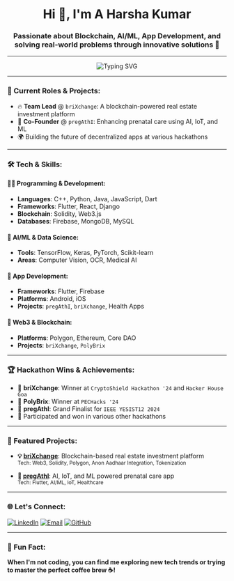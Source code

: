 <h1 align="center">Hi 👋, I'm A Harsha Kumar</h1>
<h3 align="center">Passionate about Blockchain, AI/ML, App Development, and solving real-world problems through innovative solutions 🚀</h3>

---

<p align="center">
  <img src="https://readme-typing-svg.demolab.com/?lines=Web3+Developer;Blockchain+Enthusiast;AI%2FML+Engineer;Hackathon+Champion&font=Fira%20Code&center=true&width=440&height=45&color=32CD32&vCenter=true&pause=1000&size=22" alt="Typing SVG" />
</p>

---

### 💼 Current Roles & Projects:
- 🔥 **Team Lead** @ `briXchange`: A blockchain-powered real estate investment platform
- 👶 **Co-Founder** @ `pregAthI`: Enhancing prenatal care using AI, IoT, and ML
- 🌍 Building the future of decentralized apps at various hackathons

---

### 🛠️ Tech & Skills:

#### 👨‍💻 Programming & Development:
- **Languages**: C++, Python, Java, JavaScript, Dart
- **Frameworks**: Flutter, React, Django
- **Blockchain**: Solidity, Web3.js
- **Databases**: Firebase, MongoDB, MySQL

#### 🤖 AI/ML & Data Science:
- **Tools**: TensorFlow, Keras, PyTorch, Scikit-learn
- **Areas**: Computer Vision, OCR, Medical AI

#### 📱 App Development:
- **Frameworks**: Flutter, Firebase
- **Platforms**: Android, iOS
- **Projects**: `pregAthI`, `briXchange`, Health Apps

#### 🔗 Web3 & Blockchain:
- **Platforms**: Polygon, Ethereum, Core DAO
- **Projects**: `briXchange`, `PolyBrix`

---

### 🏆 Hackathon Wins & Achievements:
- 🥇 **briXchange**: Winner at `CryptoShield Hackathon '24` and `Hacker House Goa`
- 🥈 **PolyBrix**: Winner at `PECHacks '24`
- 🏅 **pregAthI**: Grand Finalist for `IEEE YESIST12 2024`
- 🏅 Participated and won in various other hackathons

---

### 🚀 Featured Projects:

- **💡 [briXchange](https://github.com/ahkharsha/briXchange)**: Blockchain-based real estate investment platform  
  <sub>Tech: Web3, Solidity, Polygon, Anon Aadhaar Integration, Tokenization</sub>

- **🍼 [pregAthI](https://github.com/ahkharsha/pregAthI)**: AI, IoT, and ML powered prenatal care app  
  <sub>Tech: Flutter, AI/ML, IoT, Healthcare</sub>

---

### 🌐 Let's Connect:
<p align="left">
  <a href="https://www.linkedin.com/in/harsha-kumar-a-271a76203/" target="_blank"><img align="center" src="https://img.shields.io/badge/LinkedIn-%230077B5.svg?style=for-the-badge&logo=linkedin&logoColor=white" alt="LinkedIn" /></a>
  <a href="mailto:ahkharsha@gmail.com" target="_blank"><img align="center" src="https://img.shields.io/badge/Email-%23D14836.svg?style=for-the-badge&logo=gmail&logoColor=white" alt="Email" /></a>
  <a href="https://github.com/ahkharsha" target="_blank"><img align="center" src="https://img.shields.io/badge/GitHub-%2312100E.svg?style=for-the-badge&logo=github&logoColor=white" alt="GitHub" /></a>
</p>

---

### 🌟 Fun Fact:
**When I'm not coding, you can find me exploring new tech trends or trying to master the perfect coffee brew ☕!**
